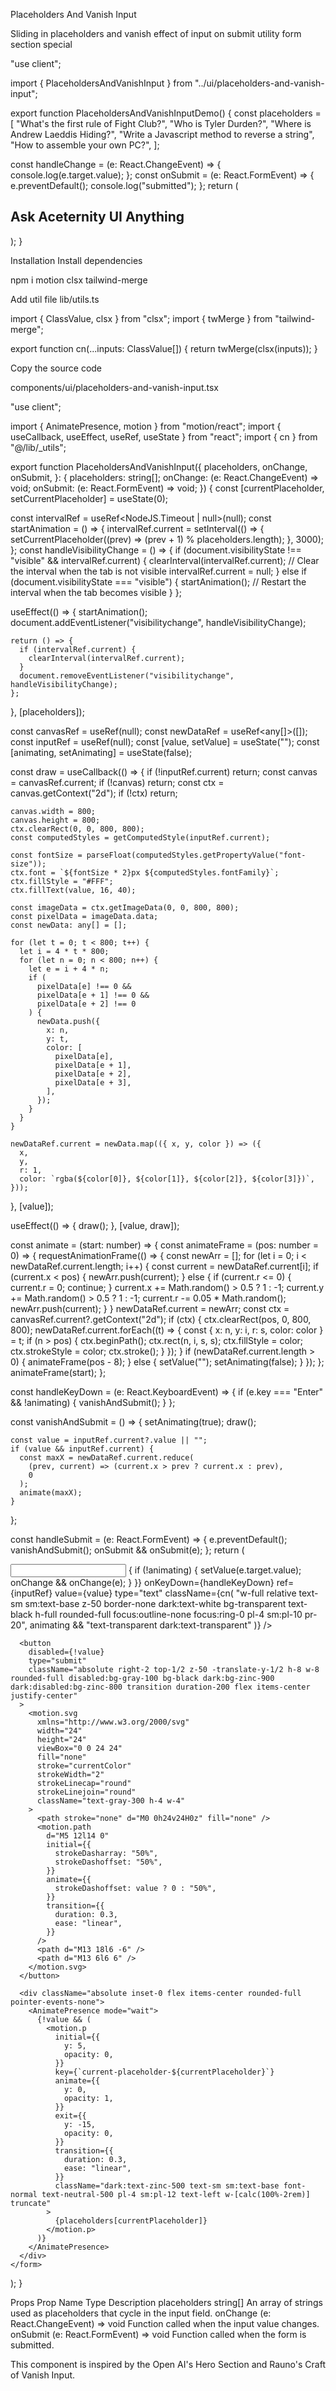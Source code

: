 Placeholders And Vanish Input

Sliding in placeholders and vanish effect of input on submit
utility
form
section
special

"use client";

import { PlaceholdersAndVanishInput } from "../ui/placeholders-and-vanish-input";

export function PlaceholdersAndVanishInputDemo() {
const placeholders = [
"What's the first rule of Fight Club?",
"Who is Tyler Durden?",
"Where is Andrew Laeddis Hiding?",
"Write a Javascript method to reverse a string",
"How to assemble your own PC?",
];

const handleChange = (e: React.ChangeEvent<HTMLInputElement>) => {
console.log(e.target.value);
};
const onSubmit = (e: React.FormEvent<HTMLFormElement>) => {
e.preventDefault();
console.log("submitted");
};
return (
<div className="h-[40rem] flex flex-col justify-center  items-center px-4">
<h2 className="mb-10 sm:mb-20 text-xl text-center sm:text-5xl dark:text-white text-black">
Ask Aceternity UI Anything
</h2>
<PlaceholdersAndVanishInput
        placeholders={placeholders}
        onChange={handleChange}
        onSubmit={onSubmit}
      />
</div>
);
}

Installation
Install dependencies

npm i motion clsx tailwind-merge

Add util file
lib/utils.ts

import { ClassValue, clsx } from "clsx";
import { twMerge } from "tailwind-merge";

export function cn(...inputs: ClassValue[]) {
return twMerge(clsx(inputs));
}

Copy the source code

components/ui/placeholders-and-vanish-input.tsx

"use client";

import { AnimatePresence, motion } from "motion/react";
import { useCallback, useEffect, useRef, useState } from "react";
import { cn } from "@/lib/\_utils";

export function PlaceholdersAndVanishInput({
placeholders,
onChange,
onSubmit,
}: {
placeholders: string[];
onChange: (e: React.ChangeEvent<HTMLInputElement>) => void;
onSubmit: (e: React.FormEvent<HTMLFormElement>) => void;
}) {
const [currentPlaceholder, setCurrentPlaceholder] = useState(0);

const intervalRef = useRef<NodeJS.Timeout | null>(null);
const startAnimation = () => {
intervalRef.current = setInterval(() => {
setCurrentPlaceholder((prev) => (prev + 1) % placeholders.length);
}, 3000);
};
const handleVisibilityChange = () => {
if (document.visibilityState !== "visible" && intervalRef.current) {
clearInterval(intervalRef.current); // Clear the interval when the tab is not visible
intervalRef.current = null;
} else if (document.visibilityState === "visible") {
startAnimation(); // Restart the interval when the tab becomes visible
}
};

useEffect(() => {
startAnimation();
document.addEventListener("visibilitychange", handleVisibilityChange);

    return () => {
      if (intervalRef.current) {
        clearInterval(intervalRef.current);
      }
      document.removeEventListener("visibilitychange", handleVisibilityChange);
    };

}, [placeholders]);

const canvasRef = useRef<HTMLCanvasElement>(null);
const newDataRef = useRef<any[]>([]);
const inputRef = useRef<HTMLInputElement>(null);
const [value, setValue] = useState("");
const [animating, setAnimating] = useState(false);

const draw = useCallback(() => {
if (!inputRef.current) return;
const canvas = canvasRef.current;
if (!canvas) return;
const ctx = canvas.getContext("2d");
if (!ctx) return;

    canvas.width = 800;
    canvas.height = 800;
    ctx.clearRect(0, 0, 800, 800);
    const computedStyles = getComputedStyle(inputRef.current);

    const fontSize = parseFloat(computedStyles.getPropertyValue("font-size"));
    ctx.font = `${fontSize * 2}px ${computedStyles.fontFamily}`;
    ctx.fillStyle = "#FFF";
    ctx.fillText(value, 16, 40);

    const imageData = ctx.getImageData(0, 0, 800, 800);
    const pixelData = imageData.data;
    const newData: any[] = [];

    for (let t = 0; t < 800; t++) {
      let i = 4 * t * 800;
      for (let n = 0; n < 800; n++) {
        let e = i + 4 * n;
        if (
          pixelData[e] !== 0 &&
          pixelData[e + 1] !== 0 &&
          pixelData[e + 2] !== 0
        ) {
          newData.push({
            x: n,
            y: t,
            color: [
              pixelData[e],
              pixelData[e + 1],
              pixelData[e + 2],
              pixelData[e + 3],
            ],
          });
        }
      }
    }

    newDataRef.current = newData.map(({ x, y, color }) => ({
      x,
      y,
      r: 1,
      color: `rgba(${color[0]}, ${color[1]}, ${color[2]}, ${color[3]})`,
    }));

}, [value]);

useEffect(() => {
draw();
}, [value, draw]);

const animate = (start: number) => {
const animateFrame = (pos: number = 0) => {
requestAnimationFrame(() => {
const newArr = [];
for (let i = 0; i < newDataRef.current.length; i++) {
const current = newDataRef.current[i];
if (current.x < pos) {
newArr.push(current);
} else {
if (current.r <= 0) {
current.r = 0;
continue;
}
current.x += Math.random() > 0.5 ? 1 : -1;
current.y += Math.random() > 0.5 ? 1 : -1;
current.r -= 0.05 \* Math.random();
newArr.push(current);
}
}
newDataRef.current = newArr;
const ctx = canvasRef.current?.getContext("2d");
if (ctx) {
ctx.clearRect(pos, 0, 800, 800);
newDataRef.current.forEach((t) => {
const { x: n, y: i, r: s, color: color } = t;
if (n > pos) {
ctx.beginPath();
ctx.rect(n, i, s, s);
ctx.fillStyle = color;
ctx.strokeStyle = color;
ctx.stroke();
}
});
}
if (newDataRef.current.length > 0) {
animateFrame(pos - 8);
} else {
setValue("");
setAnimating(false);
}
});
};
animateFrame(start);
};

const handleKeyDown = (e: React.KeyboardEvent<HTMLInputElement>) => {
if (e.key === "Enter" && !animating) {
vanishAndSubmit();
}
};

const vanishAndSubmit = () => {
setAnimating(true);
draw();

    const value = inputRef.current?.value || "";
    if (value && inputRef.current) {
      const maxX = newDataRef.current.reduce(
        (prev, current) => (current.x > prev ? current.x : prev),
        0
      );
      animate(maxX);
    }

};

const handleSubmit = (e: React.FormEvent<HTMLFormElement>) => {
e.preventDefault();
vanishAndSubmit();
onSubmit && onSubmit(e);
};
return (
<form
className={cn(
"w-full relative max-w-xl mx-auto bg-white dark:bg-zinc-800 h-12 rounded-full overflow-hidden shadow-[0px_2px_3px_-1px_rgba(0,0,0,0.1),_0px_1px_0px_0px_rgba(25,28,33,0.02),_0px_0px_0px_1px_rgba(25,28,33,0.08)] transition duration-200",
value && "bg-gray-50"
)}
onSubmit={handleSubmit} >
<canvas
className={cn(
"absolute pointer-events-none text-base transform scale-50 top-[20%] left-2 sm:left-8 origin-top-left filter invert dark:invert-0 pr-20",
!animating ? "opacity-0" : "opacity-100"
)}
ref={canvasRef}
/>
<input
onChange={(e) => {
if (!animating) {
setValue(e.target.value);
onChange && onChange(e);
}
}}
onKeyDown={handleKeyDown}
ref={inputRef}
value={value}
type="text"
className={cn(
"w-full relative text-sm sm:text-base z-50 border-none dark:text-white bg-transparent text-black h-full rounded-full focus:outline-none focus:ring-0 pl-4 sm:pl-10 pr-20",
animating && "text-transparent dark:text-transparent"
)}
/>

      <button
        disabled={!value}
        type="submit"
        className="absolute right-2 top-1/2 z-50 -translate-y-1/2 h-8 w-8 rounded-full disabled:bg-gray-100 bg-black dark:bg-zinc-900 dark:disabled:bg-zinc-800 transition duration-200 flex items-center justify-center"
      >
        <motion.svg
          xmlns="http://www.w3.org/2000/svg"
          width="24"
          height="24"
          viewBox="0 0 24 24"
          fill="none"
          stroke="currentColor"
          strokeWidth="2"
          strokeLinecap="round"
          strokeLinejoin="round"
          className="text-gray-300 h-4 w-4"
        >
          <path stroke="none" d="M0 0h24v24H0z" fill="none" />
          <motion.path
            d="M5 12l14 0"
            initial={{
              strokeDasharray: "50%",
              strokeDashoffset: "50%",
            }}
            animate={{
              strokeDashoffset: value ? 0 : "50%",
            }}
            transition={{
              duration: 0.3,
              ease: "linear",
            }}
          />
          <path d="M13 18l6 -6" />
          <path d="M13 6l6 6" />
        </motion.svg>
      </button>

      <div className="absolute inset-0 flex items-center rounded-full pointer-events-none">
        <AnimatePresence mode="wait">
          {!value && (
            <motion.p
              initial={{
                y: 5,
                opacity: 0,
              }}
              key={`current-placeholder-${currentPlaceholder}`}
              animate={{
                y: 0,
                opacity: 1,
              }}
              exit={{
                y: -15,
                opacity: 0,
              }}
              transition={{
                duration: 0.3,
                ease: "linear",
              }}
              className="dark:text-zinc-500 text-sm sm:text-base font-normal text-neutral-500 pl-4 sm:pl-12 text-left w-[calc(100%-2rem)] truncate"
            >
              {placeholders[currentPlaceholder]}
            </motion.p>
          )}
        </AnimatePresence>
      </div>
    </form>

);
}

Props
Prop Name Type Description
placeholders string[] An array of strings used as placeholders that cycle in the input field.
onChange (e: React.ChangeEvent<HTMLInputElement>) => void Function called when the input value changes.
onSubmit (e: React.FormEvent<HTMLFormElement>) => void Function called when the form is submitted.

This component is inspired by the Open AI's Hero Section and Rauno's Craft of Vanish Input.
